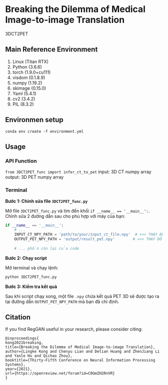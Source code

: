 # Breaking the Dilemma of Medical Image-to-image Translation
3DCT2PET
## Main Reference Environment
1. Linux         (Titan RTX)
2. Python        (3.6.6)
3. torch         (1.9.0+cu111)
5. visdom        (0.1.8.9)
6. numpy         (1.19.2)
7. skimage       (0.15.0)
8. Yaml          (5.4.1)
9. cv2           (3.4.2)
10. PIL          (8.3.2)

## Environmen setup
`conda env create -f environment.yml`

## Usage

### API Function
`from 3DCT2PET_func import infer_ct_to_pet`
input: 3D CT numpy array
output: 3D PET numpy array

### Terminal
**Bước 1: Chỉnh sửa file `3DCT2PET_func.py`**

Mở file `3DCT2PET_func.py` và tìm đến khối `if __name__ == '__main__':`. Chỉnh sửa 2 đường dẫn sau cho phù hợp với máy của bạn:

```python
if __name__ == '__main__':
    # ... 
    INPUT_CT_NPY_PATH = 'path/to/your/input_ct_file.npy'  # <<< THAY ĐỔI ĐƯỜNG DẪN NÀY
    OUTPUT_PET_NPY_PATH = 'output/result_pet.npy'        # <<< THAY ĐỔI ĐƯỜNG DẪN NÀY
    
    # ... phần còn lại của code
```

**Bước 2: Chạy script**

Mở terminal và chạy lệnh:

```bash
python 3DCT2PET_func.py
```

**Bước 3: Kiểm tra kết quả**

Sau khi script chạy xong, một file `.npy` chứa kết quả PET 3D sẽ được tạo ra tại đường dẫn `OUTPUT_PET_NPY_PATH` mà bạn đã chỉ định.




## Citation

If you find RegGAN useful in your research, please consider citing:

```
@inproceedings{
kong2021breaking,
title={Breaking the Dilemma of Medical Image-to-image Translation},
author={Lingke Kong and Chenyu Lian and Detian Huang and ZhenJiang Li and Yanle Hu and Qichao Zhou},
booktitle={Thirty-Fifth Conference on Neural Information Processing Systems},
year={2021},
url={https://openreview.net/forum?id=C0GmZH2RnVR}
}
```

